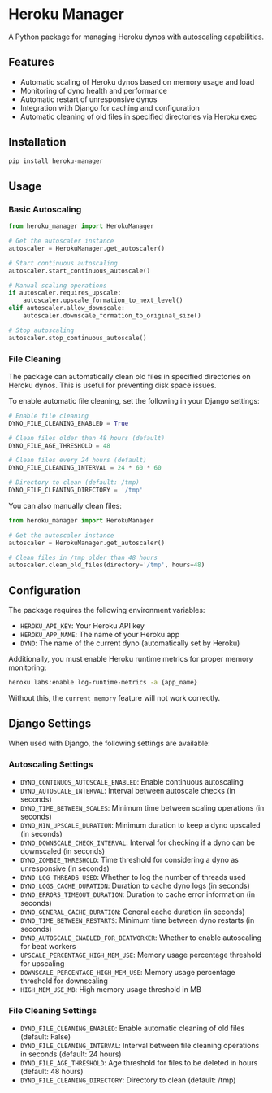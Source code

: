 # Heroku Manager

A Python package for managing Heroku dynos with autoscaling capabilities.

## Features

- Automatic scaling of Heroku dynos based on memory usage and load
- Monitoring of dyno health and performance
- Automatic restart of unresponsive dynos
- Integration with Django for caching and configuration
- Automatic cleaning of old files in specified directories via Heroku exec

## Installation

```bash
pip install heroku-manager
```

## Usage

### Basic Autoscaling

```python
from heroku_manager import HerokuManager

# Get the autoscaler instance
autoscaler = HerokuManager.get_autoscaler()

# Start continuous autoscaling
autoscaler.start_continuous_autoscale()

# Manual scaling operations
if autoscaler.requires_upscale:
    autoscaler.upscale_formation_to_next_level()
elif autoscaler.allow_downscale:
    autoscaler.downscale_formation_to_original_size()

# Stop autoscaling
autoscaler.stop_continuous_autoscale()
```

### File Cleaning

The package can automatically clean old files in specified directories on Heroku dynos. This is useful for preventing disk space issues.

To enable automatic file cleaning, set the following in your Django settings:

```python
# Enable file cleaning
DYNO_FILE_CLEANING_ENABLED = True

# Clean files older than 48 hours (default)
DYNO_FILE_AGE_THRESHOLD = 48

# Clean files every 24 hours (default)
DYNO_FILE_CLEANING_INTERVAL = 24 * 60 * 60

# Directory to clean (default: /tmp)
DYNO_FILE_CLEANING_DIRECTORY = '/tmp'
```

You can also manually clean files:

```python
from heroku_manager import HerokuManager

# Get the autoscaler instance
autoscaler = HerokuManager.get_autoscaler()

# Clean files in /tmp older than 48 hours
autoscaler.clean_old_files(directory='/tmp', hours=48)
```

## Configuration

The package requires the following environment variables:

- `HEROKU_API_KEY`: Your Heroku API key
- `HEROKU_APP_NAME`: The name of your Heroku app
- `DYNO`: The name of the current dyno (automatically set by Heroku)

Additionally, you must enable Heroku runtime metrics for proper memory monitoring:

```bash
heroku labs:enable log-runtime-metrics -a {app_name}
```

Without this, the `current_memory` feature will not work correctly.

## Django Settings

When used with Django, the following settings are available:

### Autoscaling Settings
- `DYNO_CONTINUOS_AUTOSCALE_ENABLED`: Enable continuous autoscaling
- `DYNO_AUTOSCALE_INTERVAL`: Interval between autoscale checks (in seconds)
- `DYNO_TIME_BETWEEN_SCALES`: Minimum time between scaling operations (in seconds)
- `DYNO_MIN_UPSCALE_DURATION`: Minimum duration to keep a dyno upscaled (in seconds)
- `DYNO_DOWNSCALE_CHECK_INTERVAL`: Interval for checking if a dyno can be downscaled (in seconds)
- `DYNO_ZOMBIE_THRESHOLD`: Time threshold for considering a dyno as unresponsive (in seconds)
- `DYNO_LOG_THREADS_USED`: Whether to log the number of threads used
- `DYNO_LOGS_CACHE_DURATION`: Duration to cache dyno logs (in seconds)
- `DYNO_ERRORS_TIMEOUT_DURATION`: Duration to cache error information (in seconds)
- `DYNO_GENERAL_CACHE_DURATION`: General cache duration (in seconds)
- `DYNO_TIME_BETWEEN_RESTARTS`: Minimum time between dyno restarts (in seconds)
- `DYNO_AUTOSCALE_ENABLED_FOR_BEATWORKER`: Whether to enable autoscaling for beat workers
- `UPSCALE_PERCENTAGE_HIGH_MEM_USE`: Memory usage percentage threshold for upscaling
- `DOWNSCALE_PERCENTAGE_HIGH_MEM_USE`: Memory usage percentage threshold for downscaling
- `HIGH_MEM_USE_MB`: High memory usage threshold in MB

### File Cleaning Settings
- `DYNO_FILE_CLEANING_ENABLED`: Enable automatic cleaning of old files (default: False)
- `DYNO_FILE_CLEANING_INTERVAL`: Interval between file cleaning operations in seconds (default: 24 hours)
- `DYNO_FILE_AGE_THRESHOLD`: Age threshold for files to be deleted in hours (default: 48 hours)
- `DYNO_FILE_CLEANING_DIRECTORY`: Directory to clean (default: /tmp)
